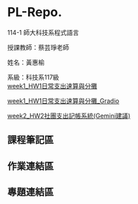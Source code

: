 # PL-Repo.

114-1 師大科技系程式語言  

授課教師：蔡芸琤老師  

姓名：黃惠榆 

系級：科技系117級  
[week1_HW1日常支出速算與分攤](https://github.com/41371116h/PL-Repo./blob/main/hw1.ipynb)

[week1_HW1日常支出速算與分攤_Gradio](https://github.com/41371116h/PL-Repo./blob/main/hw1_%E6%97%A5%E5%B8%B8%E6%94%AF%E5%87%BA%E9%80%9F%E7%AE%97%E8%88%87%E5%88%86%E6%94%A4_Gradio.ipynb)

[week2_HW2社團支出記帳系統(Gemini建議)](https://github.com/41371116h/PL-Repo./blob/main/hw2_%E7%A4%BE%E5%9C%98%E6%94%AF%E5%87%BA%E8%A8%98%E5%B8%B3%E7%B3%BB%E7%B5%B1(Gemini%E5%BB%BA%E8%AD%B0_Gradio%E3%80%81google_sheet%E9%83%BD%E6%9C%89).ipynb)


## 課程筆記區

## 作業連結區


## 專題連結區
